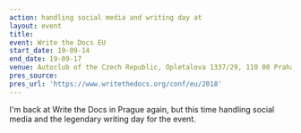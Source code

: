 ```yaml
---
action: handling social media and writing day at
layout: event
title:
event: Write the Docs EU
start_date: 19-09-14
end_date: 19-09-17
venue: Autoclub of the Czech Republic, Opletalova 1337/29, 110 00 Praha 1-NovÃ© MÄ›sto, Czechia
pres_source:
pres_url: 'https://www.writethedocs.org/conf/eu/2018'
---
```


I'm back at Write the Docs in Prague again, but this time handling social media and the legendary writing day for the event.
